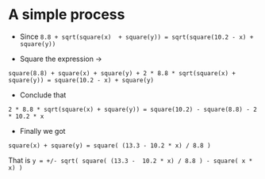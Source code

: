 # A simple process

- Since ```8.8 + sqrt(square(x)  + square(y)) = sqrt(square(10.2 - x) + square(y))```

- Square the expression -> 

```square(8.8) + square(x) + square(y) + 2 * 8.8 * sqrt(square(x) + square(y)) = square(10.2 - x) + square(y)```

- Conclude that 

```2 * 8.8 * sqrt(square(x) + square(y)) = square(10.2) - square(8.8) - 2 * 10.2 * x```

- Finally we got       

```square(x) + square(y) = square( (13.3 - 10.2 * x) / 8.8 )```

That is ```y = +/- sqrt( square( (13.3 -  10.2 * x) / 8.8 ) - square( x * x) )```  

